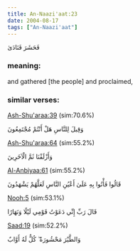 ```yaml
---
title: An-Naazi'aat:23
date: 2004-08-17
tags: ["An-Naazi'aat"]
---
```

فَحَشَرَ فَنَادَىٰ
### meaning: 
and gathered [the people] and proclaimed,
### similar verses: 

[Ash-Shu'araa:39](/26/39) (sim:70.6%)

وَقِيلَ لِلنَّاسِ هَلْ أَنْتُمْ مُجْتَمِعُونَ

[Ash-Shu'araa:64](/26/64) (sim:55.2%)

وَأَزْلَفْنَا ثَمَّ الْآخَرِينَ

[Al-Anbiyaa:61](/21/61) (sim:55.2%)

قَالُوا فَأْتُوا بِهِ عَلَىٰ أَعْيُنِ النَّاسِ لَعَلَّهُمْ يَشْهَدُونَ

[Nooh:5](/71/5) (sim:53.1%)

قَالَ رَبِّ إِنِّي دَعَوْتُ قَوْمِي لَيْلًا وَنَهَارًا

[Saad:19](/38/19) (sim:52.2%)

وَالطَّيْرَ مَحْشُورَةً ۖ كُلٌّ لَهُ أَوَّابٌ
